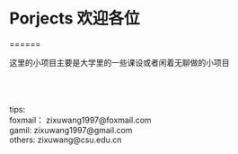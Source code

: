 # Porjects 欢迎各位
======
<br>

这里的小项目主要是大学里的一些课设或者闲着无聊做的小项目<br>

<br>
<br>
<br>
tips:<br>
foxmail：  zixuwang1997@foxmail.com<br>
gamil:     zixuwang1997@gmail.com<br>
others:    zixuwang@csu.edu.cn<br>
